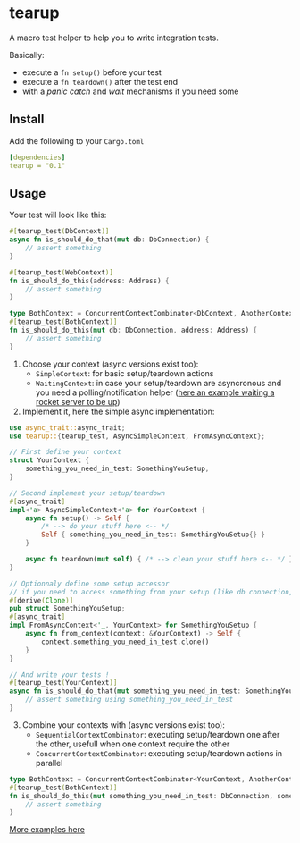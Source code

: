 # tearup

A macro test helper to help you to write integration tests.

Basically:

- execute a `fn setup()` before your test
- execute a `fn teardown()` after the test end
- with a _panic catch_ and _wait_ mechanisms if you need some

## Install

Add the following to your `Cargo.toml`

```yaml
[dependencies]
tearup = "0.1"
```

## Usage

Your test will look like this:

```rust
#[tearup_test(DbContext)]
async fn is_should_do_that(mut db: DbConnection) {
    // assert something
}

#[tearup_test(WebContext)]
fn is_should_do_this(address: Address) {
    // assert something
}

type BothContext = ConcurrentContextCombinator<DbContext, AnotherContext>;
#[tearup_test(BothContext)]
fn is_should_do_this(mut db: DbConnection, address: Address) {
    // assert something
}
```

1. Choose your context (async versions exist too):
   - `SimpleContext`: for basic setup/teardown actions
   - `WaitingContext`: in case your setup/teardown are asyncronous and you need a polling/notification helper ([here an example waiting a rocket server to be up](/tearup_examples/waiting_rockets.rs))
2. Implement it, here the simple async implementation:

```rust
use async_trait::async_trait;
use tearup::{tearup_test, AsyncSimpleContext, FromAsyncContext};

// First define your context
struct YourContext {
    something_you_need_in_test: SomethingYouSetup,
}

// Second implement your setup/teardown
#[async_trait]
impl<'a> AsyncSimpleContext<'a> for YourContext {
    async fn setup() -> Self {
        /* --> do your stuff here <-- */
        Self { something_you_need_in_test: SomethingYouSetup{} }
    }

    async fn teardown(mut self) { /* --> clean your stuff here <-- */ }
}

// Optionnaly define some setup accessor
// if you need to access something from your setup (like db connection, seed, etc)
#[derive(Clone)]
pub struct SomethingYouSetup;
#[async_trait]
impl FromAsyncContext<'_, YourContext> for SomethingYouSetup {
    async fn from_context(context: &YourContext) -> Self {
        context.something_you_need_in_test.clone()
    }
}

// And write your tests !
#[tearup_test(YourContext)]
async fn is_should_do_that(mut something_you_need_in_test: SomethingYouSetup) {
    // assert something using something_you_need_in_test
}
```

3. Combine your contexts with (async versions exist too):
   - `SequentialContextCombinator`: executing setup/teardown one after the other, usefull when one context require the other
   - `ConcurrentContextCombinator`: executing setup/teardown actions in parallel

```rust
type BothContext = ConcurrentContextCombinator<YourContext, AnotherContext>;
#[tearup_test(BothContext)]
fn is_should_do_this(mut something_you_need_in_test: DbConnection, something_from_the_other_context: Address) {
    // assert something
}
```

[More examples here](/tearup_examples)
